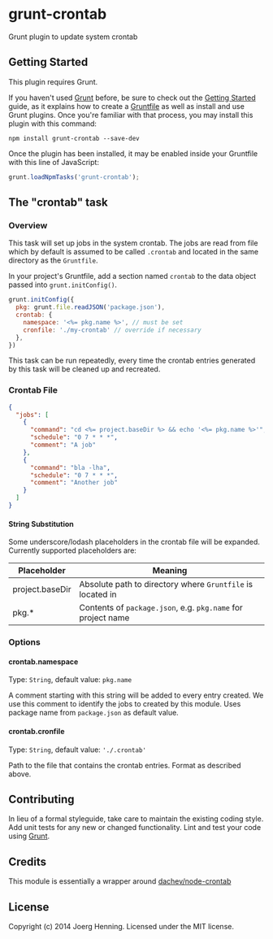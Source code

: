 # grunt-crontab

Grunt plugin to update system crontab

## Getting Started
This plugin requires Grunt.

If you haven't used [Grunt](http://gruntjs.com/) before, be sure to check out the 
[Getting Started](http://gruntjs.com/getting-started) guide, as it explains how to create a 
[Gruntfile](http://gruntjs.com/sample-gruntfile) as well as install and use Grunt plugins. Once you're familiar with 
that process, you may install this plugin with this command:

```shell
npm install grunt-crontab --save-dev
```

Once the plugin has been installed, it may be enabled inside your Gruntfile with this line of JavaScript:

```js
grunt.loadNpmTasks('grunt-crontab');
```

## The "crontab" task

### Overview
This task will set up jobs in the system crontab. The jobs are read from file which by default is assumed to be 
called `.crontab` and located in the same directory as the `Gruntfile`.

In your project's Gruntfile, add a section named `crontab` to the data object passed into `grunt.initConfig()`.

```js
grunt.initConfig({
  pkg: grunt.file.readJSON('package.json'),
  crontab: {
    namespace: '<%= pkg.name %>', // must be set
    cronfile: './my-crontab' // override if necessary
  },
})
```

This task can be run repeatedly, every time the crontab entries generated by this task will be cleaned up and recreated.

### Crontab File

```json
{
  "jobs": [
    {
      "command": "cd <%= project.baseDir %> && echo '<%= pkg.name %>'",
      "schedule": "0 7 * * *", 
      "comment": "A job"
    },
    {
      "command": "bla -lha", 
      "schedule": "0 7 * * *", 
      "comment": "Another job"
    }
  ]
}
```

#### String Substitution

Some underscore/lodash placeholders in the crontab file will be expanded. Currently supported placeholders are:

| Placeholder | Meaning |
|-------------|---------|
|project.baseDir|Absolute path to directory where `Gruntfile` is located in|
|pkg.*|Contents of `package.json`, e.g. `pkg.name` for project name |

### Options

#### crontab.namespace
Type: `String`, default value: `pkg.name`

A comment starting with this string will be added to every entry created. We use this comment to identify the jobs to
created by this module. Uses package name from `package.json` as default value.

#### crontab.cronfile
Type: `String`, default value: `'./.crontab'`

Path to the file that contains the crontab entries. Format as described above.

## Contributing
In lieu of a formal styleguide, take care to maintain the existing coding style. Add unit tests for any new or changed 
functionality. Lint and test your code using [Grunt](http://gruntjs.com/).

## Credits
This module is essentially a wrapper around [dachev/node-crontab](https://github.com/dachev/node-crontab)

## License
Copyright (c) 2014 Joerg Henning. Licensed under the MIT license.
